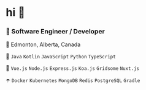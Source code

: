 # hi 💜

### 💼 Software Engineer / Developer

📍 Edmonton, Alberta, Canada

👾 `Java`  `Kotlin`  `JavaScript`  `Python`  `TypeScript`

🔮  `Vue.js`  `Node.js`  `Express.js`  `Koa.js`  `Gridsome`  `Nuxt.js`

☂️ `Docker`  `Kubernetes`  `MongoDB`  `Redis`  `PostgreSQL`  `Gradle`
